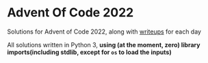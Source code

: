 # Advent Of Code 2022
Solutions for Advent of Code 2022, along with [writeups](Write-Ups.md) for each day

All solutions written in Python 3, **using (at the moment, zero) library imports(including stdlib, except for `os` to load the inputs)**